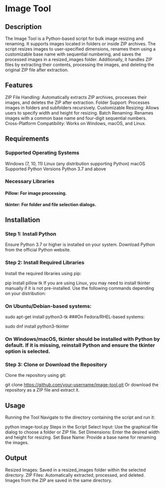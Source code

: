 # Image Tool
## Description
The Image Tool is a Python-based script for bulk image resizing and renaming. It supports images located in folders or inside ZIP archives. The script resizes images to user-specified dimensions, renames them using a customizable base name with sequential numbering, and saves the processed images in a resized_images folder.
Additionally, it handles ZIP files by extracting their contents, processing the images, and deleting the original ZIP file after extraction.

## Features
ZIP File Handling: Automatically extracts ZIP archives, processes their images, and deletes the ZIP after extraction.
Folder Support: Processes images in folders and subfolders recursively.
Customizable Resizing: Allows users to specify width and height for resizing.
Batch Renaming: Renames images with a common base name and four-digit sequential numbers.
Cross-Platform Compatibility: Works on Windows, macOS, and Linux.
## Requirements
### Supported Operating Systems
Windows (7, 10, 11)
Linux (any distribution supporting Python)
macOS
Supported Python Versions
Python 3.7 and above
### Necessary Libraries

#### Pillow: For image processing.
#### tkinter: For folder and file selection dialogs.
## Installation
### Step 1: Install Python
Ensure Python 3.7 or higher is installed on your system. Download Python from the official Python website.

### Step 2: Install Required Libraries
Install the required libraries using pip:

pip install pillow tk
If you are using Linux, you may need to install tkinter manually if it is not pre-installed. Use the following commands depending on your distribution:

### On Ubuntu/Debian-based systems:

sudo apt-get install python3-tk
###On Fedora/RHEL-based systems:

sudo dnf install python3-tkinter
### On Windows/macOS, tkinter should be installed with Python by default. If it is missing, reinstall Python and ensure the tkinter option is selected.

### Step 3: Clone or Download the Repository
Clone the repository using git:

git clone https://github.com/your-username/image-tool.git
Or download the repository as a ZIP file and extract it.

## Usage
Running the Tool
Navigate to the directory containing the script and run it:

python image-tool.py
Steps in the Script
Select Input: Use the graphical file dialog to choose a folder or ZIP file.
Set Dimensions: Enter the desired width and height for resizing.
Set Base Name: Provide a base name for renaming the images.
## Output
Resized Images: Saved in a resized_images folder within the selected directory.
ZIP Files: Automatically extracted, processed, and deleted. Images from the ZIP are saved in the same directory.
